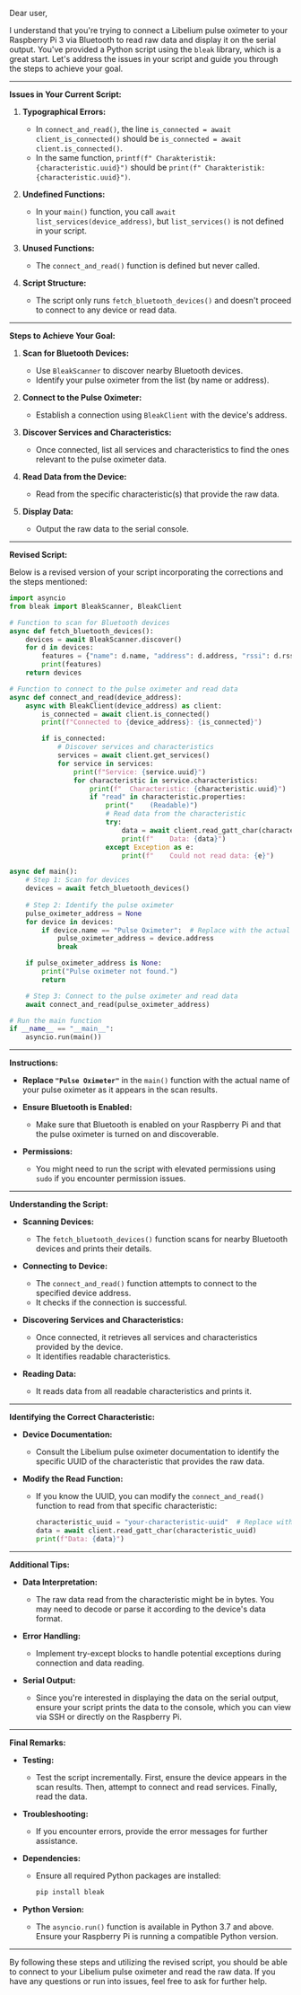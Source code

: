 Dear user,

I understand that you're trying to connect a Libelium pulse oximeter to your Raspberry Pi 3 via Bluetooth to read raw data and display it on the serial output. You've provided a Python script using the `bleak` library, which is a great start. Let's address the issues in your script and guide you through the steps to achieve your goal.

---

**Issues in Your Current Script:**

1. **Typographical Errors:**
   - In `connect_and_read()`, the line `is_connected = await client_is_connected()` should be `is_connected = await client.is_connected()`.
   - In the same function, `printf(f" Charakteristik: {characteristic.uuid}")` should be `print(f" Charakteristik: {characteristic.uuid}")`.

2. **Undefined Functions:**
   - In your `main()` function, you call `await list_services(device_address)`, but `list_services()` is not defined in your script.

3. **Unused Functions:**
   - The `connect_and_read()` function is defined but never called.

4. **Script Structure:**
   - The script only runs `fetch_bluetooth_devices()` and doesn't proceed to connect to any device or read data.

---

**Steps to Achieve Your Goal:**

1. **Scan for Bluetooth Devices:**
   - Use `BleakScanner` to discover nearby Bluetooth devices.
   - Identify your pulse oximeter from the list (by name or address).

2. **Connect to the Pulse Oximeter:**
   - Establish a connection using `BleakClient` with the device's address.

3. **Discover Services and Characteristics:**
   - Once connected, list all services and characteristics to find the ones relevant to the pulse oximeter data.

4. **Read Data from the Device:**
   - Read from the specific characteristic(s) that provide the raw data.

5. **Display Data:**
   - Output the raw data to the serial console.

---

**Revised Script:**

Below is a revised version of your script incorporating the corrections and the steps mentioned:

```python
import asyncio
from bleak import BleakScanner, BleakClient

# Function to scan for Bluetooth devices
async def fetch_bluetooth_devices():
    devices = await BleakScanner.discover()
    for d in devices:
        features = {"name": d.name, "address": d.address, "rssi": d.rssi}
        print(features)
    return devices

# Function to connect to the pulse oximeter and read data
async def connect_and_read(device_address):
    async with BleakClient(device_address) as client:
        is_connected = await client.is_connected()
        print(f"Connected to {device_address}: {is_connected}")

        if is_connected:
            # Discover services and characteristics
            services = await client.get_services()
            for service in services:
                print(f"Service: {service.uuid}")
                for characteristic in service.characteristics:
                    print(f"  Characteristic: {characteristic.uuid}")
                    if "read" in characteristic.properties:
                        print("    (Readable)")
                        # Read data from the characteristic
                        try:
                            data = await client.read_gatt_char(characteristic.uuid)
                            print(f"    Data: {data}")
                        except Exception as e:
                            print(f"    Could not read data: {e}")

async def main():
    # Step 1: Scan for devices
    devices = await fetch_bluetooth_devices()
    
    # Step 2: Identify the pulse oximeter
    pulse_oximeter_address = None
    for device in devices:
        if device.name == "Pulse Oximeter":  # Replace with the actual name
            pulse_oximeter_address = device.address
            break

    if pulse_oximeter_address is None:
        print("Pulse oximeter not found.")
        return

    # Step 3: Connect to the pulse oximeter and read data
    await connect_and_read(pulse_oximeter_address)

# Run the main function
if __name__ == "__main__":
    asyncio.run(main())
```

---

**Instructions:**

- **Replace `"Pulse Oximeter"`** in the `main()` function with the actual name of your pulse oximeter as it appears in the scan results.

- **Ensure Bluetooth is Enabled:**
  - Make sure that Bluetooth is enabled on your Raspberry Pi and that the pulse oximeter is turned on and discoverable.

- **Permissions:**
  - You might need to run the script with elevated permissions using `sudo` if you encounter permission issues.

---

**Understanding the Script:**

- **Scanning Devices:**
  - The `fetch_bluetooth_devices()` function scans for nearby Bluetooth devices and prints their details.

- **Connecting to Device:**
  - The `connect_and_read()` function attempts to connect to the specified device address.
  - It checks if the connection is successful.

- **Discovering Services and Characteristics:**
  - Once connected, it retrieves all services and characteristics provided by the device.
  - It identifies readable characteristics.

- **Reading Data:**
  - It reads data from all readable characteristics and prints it.

---

**Identifying the Correct Characteristic:**

- **Device Documentation:**
  - Consult the Libelium pulse oximeter documentation to identify the specific UUID of the characteristic that provides the raw data.

- **Modify the Read Function:**
  - If you know the UUID, you can modify the `connect_and_read()` function to read from that specific characteristic:

    ```python
    characteristic_uuid = "your-characteristic-uuid"  # Replace with actual UUID
    data = await client.read_gatt_char(characteristic_uuid)
    print(f"Data: {data}")
    ```

---

**Additional Tips:**

- **Data Interpretation:**
  - The raw data read from the characteristic might be in bytes. You may need to decode or parse it according to the device's data format.

- **Error Handling:**
  - Implement try-except blocks to handle potential exceptions during connection and data reading.

- **Serial Output:**
  - Since you're interested in displaying the data on the serial output, ensure your script prints the data to the console, which you can view via SSH or directly on the Raspberry Pi.

---

**Final Remarks:**

- **Testing:**
  - Test the script incrementally. First, ensure the device appears in the scan results. Then, attempt to connect and read services. Finally, read the data.

- **Troubleshooting:**
  - If you encounter errors, provide the error messages for further assistance.

- **Dependencies:**
  - Ensure all required Python packages are installed:

    ```bash
    pip install bleak
    ```

- **Python Version:**
  - The `asyncio.run()` function is available in Python 3.7 and above. Ensure your Raspberry Pi is running a compatible Python version.

---

By following these steps and utilizing the revised script, you should be able to connect to your Libelium pulse oximeter and read the raw data. If you have any questions or run into issues, feel free to ask for further help.